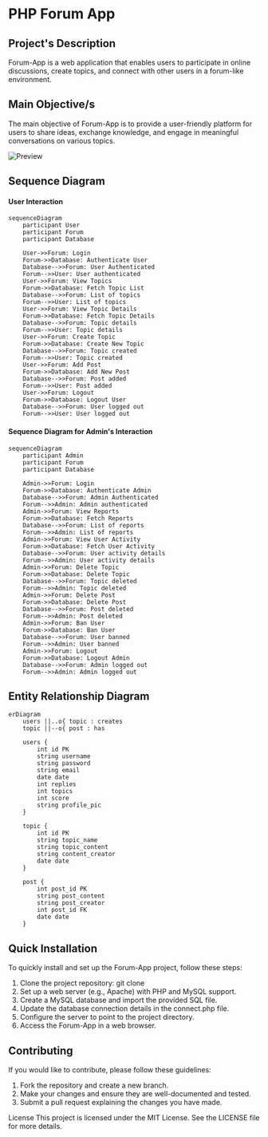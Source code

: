 # PHP Forum App

## Project's Description
Forum-App is a web application that enables users to participate in online discussions, create topics, and connect with other users in a forum-like environment.

## Main Objective/s 
The main objective of Forum-App is to provide a user-friendly platform for users to share ideas, exchange knowledge, and engage in meaningful conversations on various topics.

![Preview](https://lh3.googleusercontent.com/pw/AJFCJaUG3y4mJv32J_3AhrgRMrLwyuJRZnpcGoIO8DKQO3dBBe_TkTeS2UXaV7S6y_lwq0-Rf2yCBkHbltVCJ75O6v8mWSau-Ei-xD_411Iu2T9iDoUvgXgRNUxinA2D2iin3N2QhNsB7aQhdFIbr4CaEEzB=w879-h277-s-no)

## Sequence Diagram

#### User Interaction
``` mermaid
sequenceDiagram
    participant User
    participant Forum
    participant Database

    User->>Forum: Login
    Forum->>Database: Authenticate User
    Database-->>Forum: User Authenticated
    Forum-->>User: User authenticated
    User->>Forum: View Topics
    Forum->>Database: Fetch Topic List
    Database-->>Forum: List of topics
    Forum-->>User: List of topics
    User->>Forum: View Topic Details
    Forum->>Database: Fetch Topic Details
    Database-->>Forum: Topic details
    Forum-->>User: Topic details
    User->>Forum: Create Topic
    Forum->>Database: Create New Topic
    Database-->>Forum: Topic created
    Forum-->>User: Topic created
    User->>Forum: Add Post
    Forum->>Database: Add New Post
    Database-->>Forum: Post added
    Forum-->>User: Post added
    User->>Forum: Logout
    Forum->>Database: Logout User
    Database-->>Forum: User logged out
    Forum-->>User: User logged out
```

#### Sequence Diagram for Admin's Interaction
```mermaid
sequenceDiagram
    participant Admin
    participant Forum
    participant Database

    Admin->>Forum: Login
    Forum->>Database: Authenticate Admin
    Database-->>Forum: Admin Authenticated
    Forum-->>Admin: Admin authenticated
    Admin->>Forum: View Reports
    Forum->>Database: Fetch Reports
    Database-->>Forum: List of reports
    Forum-->>Admin: List of reports
    Admin->>Forum: View User Activity
    Forum->>Database: Fetch User Activity
    Database-->>Forum: User activity details
    Forum-->>Admin: User activity details
    Admin->>Forum: Delete Topic
    Forum->>Database: Delete Topic
    Database-->>Forum: Topic deleted
    Forum-->>Admin: Topic deleted
    Admin->>Forum: Delete Post
    Forum->>Database: Delete Post
    Database-->>Forum: Post deleted
    Forum-->>Admin: Post deleted
    Admin->>Forum: Ban User
    Forum->>Database: Ban User
    Database-->>Forum: User banned
    Forum-->>Admin: User banned
    Admin->>Forum: Logout
    Forum->>Database: Logout Admin
    Database-->>Forum: Admin logged out
    Forum-->>Admin: Admin logged out
```

## Entity Relationship Diagram
```mermaid
erDiagram
    users ||..o{ topic : creates
    topic ||--o{ post : has

    users {
        int id PK
        string username 
        string password
        string email
        date date
        int replies
        int topics
        int score
        string profile_pic
    }

    topic {
        int id PK
        string topic_name
        string topic_content
        string content_creator
        date date
    }

    post {
        int post_id PK    
        string post_content
        string post_creator
        int post_id FK
        date date
    }

```
## Quick Installation
To quickly install and set up the Forum-App project, follow these steps:

  1. Clone the project repository: git clone <repository-url>
  2. Set up a web server (e.g., Apache) with PHP and MySQL support.
  3. Create a MySQL database and import the provided SQL file.
  4. Update the database connection details in the connect.php file.
  5. Configure the server to point to the project directory.
  6. Access the Forum-App in a web browser.

## Contributing
If you would like to contribute, please follow these guidelines:

  1. Fork the repository and create a new branch.
  2. Make your changes and ensure they are well-documented and tested.
  3. Submit a pull request explaining the changes you have made.

License
This project is licensed under the MIT License. See the LICENSE file for more details.

